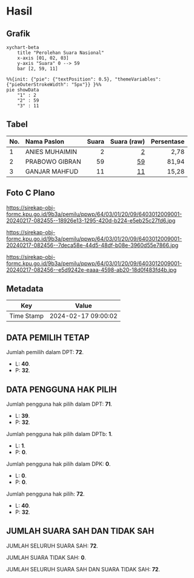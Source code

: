 # Hasil

## Grafik

```mermaid
xychart-beta
    title "Perolehan Suara Nasional"
    x-axis [01, 02, 03]
    y-axis "Suara" 0 --> 59
    bar [2, 59, 11]
```

```mermaid
%%{init: {"pie": {"textPosition": 0.5}, "themeVariables": {"pieOuterStrokeWidth": "5px"}} }%%
pie showData
    "1" : 2
    "2" : 59
    "3" : 11
```

## Tabel

| No. | Nama Paslon    | Suara | Suara (raw) | Persentase |
|:--- |:-------------- | -----:| -----------:| ----------:|
| 1   | ANIES MUHAIMIN | 2     | [2][p-1]    | 2,78       |
| 2   | PRABOWO GIBRAN | 59    | [59][p-2]   | 81,94      |
| 3   | GANJAR MAHFUD  | 11    | [11][p-3]   | 15,28      |


[p-1]: https://github.com/gigit-pemilu/pemilu-2024/blob/main/pilpres/hitung-suara/sub/64-kalimantan-timur/sub/03-berau/sub/01-kelay/sub/2009-long-lamcin/sub/001-tps/sub/paslon-1.txt
[p-2]: https://github.com/gigit-pemilu/pemilu-2024/blob/main/pilpres/hitung-suara/sub/64-kalimantan-timur/sub/03-berau/sub/01-kelay/sub/2009-long-lamcin/sub/001-tps/sub/paslon-2.txt
[p-3]: https://github.com/gigit-pemilu/pemilu-2024/blob/main/pilpres/hitung-suara/sub/64-kalimantan-timur/sub/03-berau/sub/01-kelay/sub/2009-long-lamcin/sub/001-tps/sub/paslon-3.txt

## Foto C Plano

https://sirekap-obj-formc.kpu.go.id/9b3a/pemilu/ppwp/64/03/01/20/09/6403012009001-20240217-082455--18926e13-1295-420d-b224-e5eb25c27fd6.jpg

https://sirekap-obj-formc.kpu.go.id/9b3a/pemilu/ppwp/64/03/01/20/09/6403012009001-20240217-082456--7deca58e-44d5-48df-b08e-3960d55e7866.jpg

https://sirekap-obj-formc.kpu.go.id/9b3a/pemilu/ppwp/64/03/01/20/09/6403012009001-20240217-082456--e5d9242e-eaaa-4598-ab20-18d0f483fd4b.jpg


## Metadata

| Key        | Value               |
| ---------- | ------------------- |
| Time Stamp | 2024-02-17 09:00:02 |


## DATA PEMILIH TETAP

Jumlah pemilih dalam DPT: **72**.
 * L: **40**.
 * P: **32**.

## DATA PENGGUNA HAK PILIH

Jumlah pengguna hak pilih dalam DPT: **71**.
 * L: **39**.
 * P: **32**.

Jumlah pengguna hak pilih dalam DPTb: **1**.
 * L: **1**.
 * P: **0**.

Jumlah pengguna hak pilih dalam DPK: **0**.
 * L: **0**.
 * P: **0**.

Jumlah pengguna hak pilih: **72**.
 * L: **40**.
 * P: **32**.

## JUMLAH SUARA SAH DAN TIDAK SAH

JUMLAH SELURUH SUARA SAH: **72**.

JUMLAH SUARA TIDAK SAH: **0**.

JUMLAH SELURUH SUARA SAH DAN SUARA TIDAK SAH: **72**.


